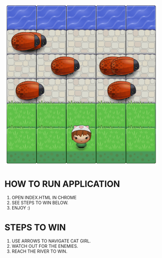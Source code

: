 ![alt tag](https://raw.githubusercontent.com/busyMouse/frontend-nanodegree-arcade-game/master/readme_img/arcade.gif)

HOW TO RUN APPLICATION
===============================

1. OPEN INDEX.HTML IN CHROME
2. SEE STEPS TO WIN BELOW.
3. ENJOY :)


STEPS TO WIN
===============================

1. USE ARROWS TO NAVIGATE CAT GIRL.
2. WATCH OUT FOR THE ENEMIES.
3. REACH THE RIVER TO WIN.

